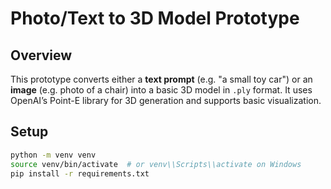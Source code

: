 # Photo/Text to 3D Model Prototype

## Overview

This prototype converts either a **text prompt** (e.g. "a small toy car") or an **image** (e.g. photo of a chair) into a basic 3D model in `.ply` format. It uses OpenAI’s Point-E library for 3D generation and supports basic visualization.

## Setup

```bash
python -m venv venv
source venv/bin/activate  # or venv\\Scripts\\activate on Windows
pip install -r requirements.txt